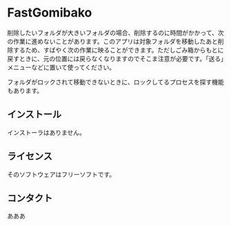 # FastGomibako

削除したいフォルダが大きいフォルダの場合、削除するのに時間がかかって、次の作業に進めないことがあります。このアプリは対象フォルダを移動したあと削除するため、すばやく次の作業に映ることができます。ただしごみ箱からもとに戻すときに、元の位置には戻らなくなりますのでそこま注意が必要です。「送る」メニューなどに置いて使ってください。

フォルダがロックされて移動できないときに、ロックしてるプロセスを探す機能もあります。

## インストール
インストーラはありません。

## ライセンス
そのソフトウェアはフリーソフトです。


## コンタクト
あああ

